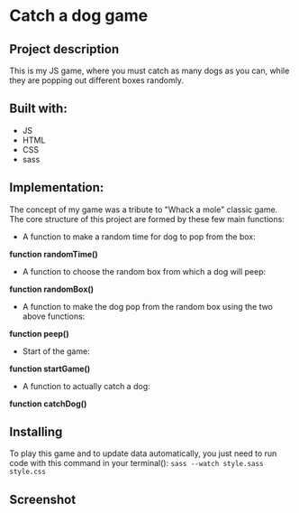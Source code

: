 # Catch a dog game
## Project description
This is my JS game, where you must catch as many dogs as you can, while they are popping out different boxes randomly.
## Built with:
* JS
* HTML
* CSS
* sass
## Implementation:
The concept of my game was a tribute to "Whack a mole" classic game.
The core structure of this project are formed by these few main functions:
* A function to make a random time for dog to pop from the box:

**function randomTime()**

* A function to choose the random box from which a dog will peep:

**function randomBox()**

* A function to make the dog pop from the random box using the two above functions:

**function peep()**
* Start of the game:

**function startGame()**
* A function to actually catch a dog:

**function catchDog()**
## Installing
To play this game and to update data automatically, you just need to run code with this command in your terminal():
`sass --watch style.sass style.css`
## Screenshot

